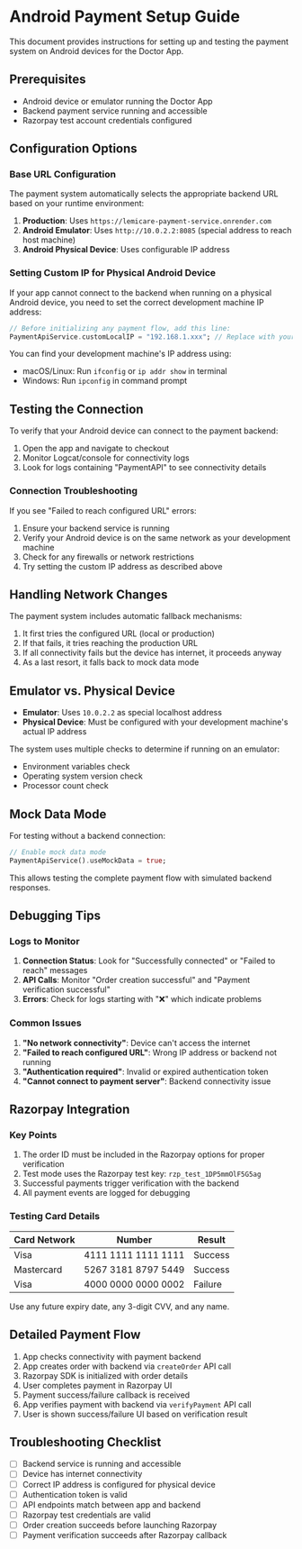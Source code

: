 # Android Payment Setup Guide

This document provides instructions for setting up and testing the payment system on Android devices for the Doctor App.

## Prerequisites

- Android device or emulator running the Doctor App
- Backend payment service running and accessible
- Razorpay test account credentials configured

## Configuration Options

### Base URL Configuration

The payment system automatically selects the appropriate backend URL based on your runtime environment:

1. **Production**: Uses `https://lemicare-payment-service.onrender.com`
2. **Android Emulator**: Uses `http://10.0.2.2:8085` (special address to reach host machine)
3. **Android Physical Device**: Uses configurable IP address

### Setting Custom IP for Physical Android Device

If your app cannot connect to the backend when running on a physical Android device, you need to set the correct development machine IP address:

```dart
// Before initializing any payment flow, add this line:
PaymentApiService.customLocalIP = "192.168.1.xxx"; // Replace with your dev machine's IP
```

You can find your development machine's IP address using:
- macOS/Linux: Run `ifconfig` or `ip addr show` in terminal
- Windows: Run `ipconfig` in command prompt

## Testing the Connection

To verify that your Android device can connect to the payment backend:

1. Open the app and navigate to checkout
2. Monitor Logcat/console for connectivity logs
3. Look for logs containing "PaymentAPI" to see connectivity details

### Connection Troubleshooting

If you see "Failed to reach configured URL" errors:

1. Ensure your backend service is running
2. Verify your Android device is on the same network as your development machine
3. Check for any firewalls or network restrictions
4. Try setting the custom IP address as described above

## Handling Network Changes

The payment system includes automatic fallback mechanisms:

1. It first tries the configured URL (local or production)
2. If that fails, it tries reaching the production URL
3. If all connectivity fails but the device has internet, it proceeds anyway
4. As a last resort, it falls back to mock data mode

## Emulator vs. Physical Device

- **Emulator**: Uses `10.0.2.2` as special localhost address
- **Physical Device**: Must be configured with your development machine's actual IP address

The system uses multiple checks to determine if running on an emulator:
- Environment variables check
- Operating system version check
- Processor count check

## Mock Data Mode

For testing without a backend connection:

```dart
// Enable mock data mode
PaymentApiService().useMockData = true;
```

This allows testing the complete payment flow with simulated backend responses.

## Debugging Tips

### Logs to Monitor

1. **Connection Status**: Look for "Successfully connected" or "Failed to reach" messages
2. **API Calls**: Monitor "Order creation successful" and "Payment verification successful"
3. **Errors**: Check for logs starting with "❌" which indicate problems

### Common Issues

1. **"No network connectivity"**: Device can't access the internet
2. **"Failed to reach configured URL"**: Wrong IP address or backend not running
3. **"Authentication required"**: Invalid or expired authentication token
4. **"Cannot connect to payment server"**: Backend connectivity issue

## Razorpay Integration

### Key Points

1. The order ID must be included in the Razorpay options for proper verification
2. Test mode uses the Razorpay test key: `rzp_test_1DP5mmOlF5G5ag`
3. Successful payments trigger verification with the backend
4. All payment events are logged for debugging

### Testing Card Details

| Card Network | Number           | Result  |
|-------------|------------------|---------|
| Visa        | 4111 1111 1111 1111 | Success |
| Mastercard  | 5267 3181 8797 5449 | Success |
| Visa        | 4000 0000 0000 0002 | Failure |

Use any future expiry date, any 3-digit CVV, and any name.

## Detailed Payment Flow

1. App checks connectivity with payment backend
2. App creates order with backend via `createOrder` API call
3. Razorpay SDK is initialized with order details
4. User completes payment in Razorpay UI
5. Payment success/failure callback is received
6. App verifies payment with backend via `verifyPayment` API call
7. User is shown success/failure UI based on verification result

## Troubleshooting Checklist

- [ ] Backend service is running and accessible
- [ ] Device has internet connectivity
- [ ] Correct IP address is configured for physical device
- [ ] Authentication token is valid
- [ ] API endpoints match between app and backend
- [ ] Razorpay test credentials are valid
- [ ] Order creation succeeds before launching Razorpay
- [ ] Payment verification succeeds after Razorpay callback
